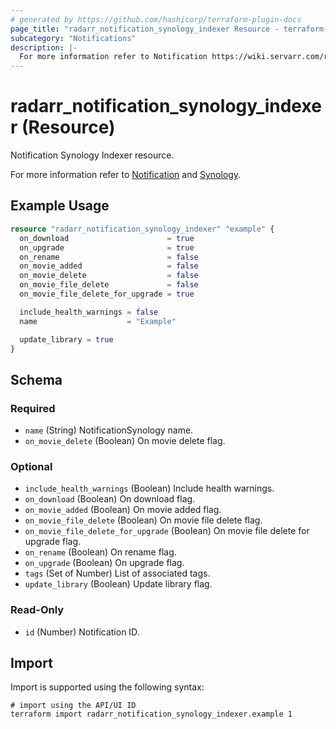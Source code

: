 ```yaml
---
# generated by https://github.com/hashicorp/terraform-plugin-docs
page_title: "radarr_notification_synology_indexer Resource - terraform-provider-radarr"
subcategory: "Notifications"
description: |-
  For more information refer to Notification https://wiki.servarr.com/radarr/settings#connect and Synology https://wiki.servarr.com/radarr/supported#synologyindexer.
---
```


# radarr_notification_synology_indexer (Resource)

<!-- subcategory:Notifications -->Notification Synology Indexer resource.
For more information refer to [Notification](https://wiki.servarr.com/radarr/settings#connect) and [Synology](https://wiki.servarr.com/radarr/supported#synologyindexer).

## Example Usage

```terraform
resource "radarr_notification_synology_indexer" "example" {
  on_download                      = true
  on_upgrade                       = true
  on_rename                        = false
  on_movie_added                   = false
  on_movie_delete                  = false
  on_movie_file_delete             = false
  on_movie_file_delete_for_upgrade = true

  include_health_warnings = false
  name                    = "Example"

  update_library = true
}
```

<!-- schema generated by tfplugindocs -->
## Schema

### Required

- `name` (String) NotificationSynology name.
- `on_movie_delete` (Boolean) On movie delete flag.

### Optional

- `include_health_warnings` (Boolean) Include health warnings.
- `on_download` (Boolean) On download flag.
- `on_movie_added` (Boolean) On movie added flag.
- `on_movie_file_delete` (Boolean) On movie file delete flag.
- `on_movie_file_delete_for_upgrade` (Boolean) On movie file delete for upgrade flag.
- `on_rename` (Boolean) On rename flag.
- `on_upgrade` (Boolean) On upgrade flag.
- `tags` (Set of Number) List of associated tags.
- `update_library` (Boolean) Update library flag.

### Read-Only

- `id` (Number) Notification ID.

## Import

Import is supported using the following syntax:

```shell
# import using the API/UI ID
terraform import radarr_notification_synology_indexer.example 1
```
